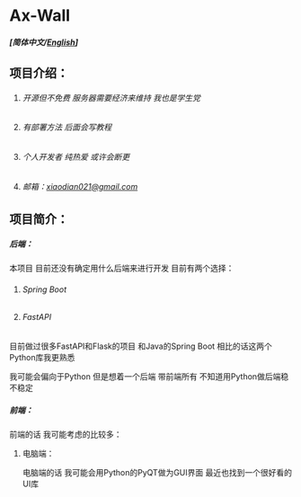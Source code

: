 # Ax-Wall

##### [简体中文/[English](https://github.com/Ax-NET-02/Ax-Wall)]

## 项目介绍：

1. ###### 开源但不免费 服务器需要经济来维持 我也是学生党

2. ###### 有部署方法 后面会写教程

3. ###### 个人开发者 纯热爱 或许会断更

4. ###### 邮箱：xiaodian021@gmail.com

## 项目简介：

##### 后端：

本项目 目前还没有确定用什么后端来进行开发 目前有两个选择：

1. ###### Spring Boot

2. ###### FastAPI

目前做过很多FastAPI和Flask的项目 和Java的Spring Boot 相比的话这两个Python库我更熟悉

我可能会偏向于Python 但是想着一个后端 带前端所有 不知道用Python做后端稳不稳定

##### 前端：

前端的话 我可能考虑的比较多：

1. 电脑端：

   电脑端的话 我可能会用Python的PyQT做为GUI界面 最近也找到一个很好看的UI库

